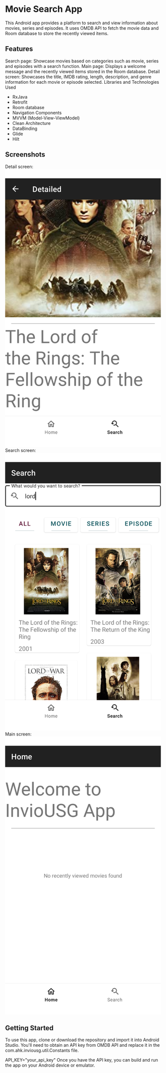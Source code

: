 # Movie Search App
This Android app provides a platform to search and view information about movies, series and episodes. It uses OMDB API to fetch the movie data and Room database to store the recently viewed items.

## Features
Search page: Showcase movies based on categories such as movie, series and episodes with a search function.
Main page: Displays a welcome message and the recently viewed items stored in the Room database.
Detail screen: Showcases the title, IMDB rating, length, description, and genre information for each movie or episode selected.
Libraries and Technologies Used
* RxJava
* Retrofit
* Room database
* Navigation Components
* MVVM (Model-View-ViewModel)
* Clean Architecture
* DataBinding
* Glide
* Hilt
## Screenshots
Detail screen: ![Alt text](./Screenshot_20230130-000459.png)
Search screen: ![Alt text](./Screenshot_20230130-000446.png)
Main screen: ![Alt text](./Screenshot_20230130-000430.png)
## Getting Started
To use this app, clone or download the repository and import it into Android Studio. You'll need to obtain an API key from OMDB API and replace it in the com.ahk.inviousg.util.Constants file.

API_KEY="your_api_key"
Once you have the API key, you can build and run the app on your Android device or emulator.
